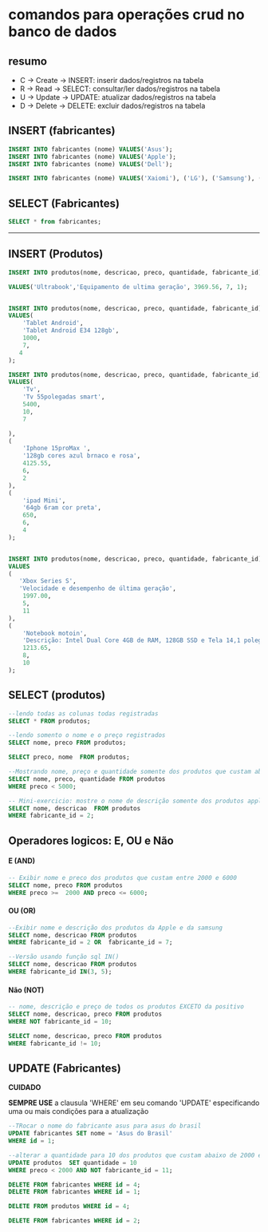 # comandos para operações crud no banco de dados

## resumo

- C -> Create -> INSERT: inserir dados/registros na tabela
- R -> Read -> SELECT: consultar/ler dados/registros na tabela
- U -> Update -> UPDATE: atualizar dados/registros na tabela
- D -> Delete -> DELETE: excluir dados/registros na tabela

## INSERT (fabricantes)

```sql
INSERT INTO fabricantes (nome) VALUES('Asus');
INSERT INTO fabricantes (nome) VALUES('Apple');
INSERT INTO fabricantes (nome) VALUES('Dell');

INSERT INTO fabricantes (nome) VALUES('Xaiomi'), ('LG'), ('Samsung'), ('Positivo'), ('Microsoft');
```
## SELECT (Fabricantes)
```sql
SELECT * from fabricantes;
```

-----------

## INSERT (Produtos)

```sql
INSERT INTO produtos(nome, descricao, preco, quantidade, fabricante_id)

VALUES('Ultrabook','Equipamento de ultima geração', 3969.56, 7, 1);


INSERT INTO produtos(nome, descricao, preco, quantidade, fabricante_id)
VALUES(
    'Tablet Android',
    'Tablet Android E34 128gb',
    1000,
    7,
   4
);

INSERT INTO produtos(nome, descricao, preco, quantidade, fabricante_id)
VALUES(
    'Tv',
    'Tv 55polegadas smart',
    5400,
    10,
    7

),
(
    'Iphone 15proMax ',
    '128gb cores azul brnaco e rosa',
    4125.55,
    6,
    2
),
(
    'ipad Mini',
    '64gb 6ram cor preta',
    650,
    6,
    4
); 


INSERT INTO produtos(nome, descricao, preco, quantidade, fabricante_id)
VALUES
(
   'Xbox Series S',
   'Velocidade e desempenho de última geração',
    1997.00,
    5,
    11
), 
(
    'Notebook motoin',
    'Descrição: Intel Dual Core 4GB de RAM, 128GB SSD e Tela 14,1 polegadas',
    1213.65,
    8,
    10
);
```

## SELECT (produtos)

```sql
--lendo todas as colunas todas registradas
SELECT * FROM produtos;

--lendo somento o nome e o preço registrados
SELECT nome, preco FROM produtos;

SELECT preco, nome  FROM produtos;

--Mostrando nome, preço e quantidade somente dos produtos que custam abaixo de 5000
SELECT nome, preco, quantidade FROM produtos
WHERE preco < 5000;

-- Mini-exercicio: mostre o nome de descrição somente dos produtos apple
SELECT nome, descricao  FROM produtos
WHERE fabricante_id = 2;
```
## Operadores logicos: E, OU e Não


#### E (AND)
```sql
-- Exibir nome e preco dos produtos que custam entre 2000 e 6000
SELECT nome, preco FROM produtos
WHERE preco >=  2000 AND preco <= 6000;
```


#### OU (OR)

```sql
--Exibir nome e descrição dos produtos da Apple e da samsung
SELECT nome, descricao FROM produtos
WHERE fabricante_id = 2 OR  fabricante_id = 7;

--Versão usando função sql IN()
SELECT nome, descricao FROM produtos
WHERE fabricante_id IN(3, 5);
```

#### Não (NOT)
```sql
-- nome, descrição e preço de todos os produtos EXCETO da positivo
SELECT nome, descricao, preco FROM produtos
WHERE NOT fabricante_id = 10;

SELECT nome, descricao, preco FROM produtos
WHERE fabricante_id != 10;
```

## UPDATE (Fabricantes)

**CUIDADO**

**SEMPRE USE** a clausula 'WHERE' em seu comando 'UPDATE' especificando uma ou mais condições para a atualização

```sql
--TRocar o nome do fabricante asus para asus do brasil
UPDATE fabricantes SET nome = 'Asus do Brasil'
WHERE id = 1;

--alterar a quantidade para 10 dos produtos que custam abaixo de 2000 exceto da microsoft.
UPDATE produtos  SET quantidade = 10
WHERE preco < 2000 AND NOT fabricante_id = 11;
```

```sql
DELETE FROM fabricantes WHERE id = 4;
DELETE FROM fabricantes WHERE id = 1;

DELETE FROM produtos WHERE id = 4;

DELETE FROM fabricantes WHERE id = 2;
```